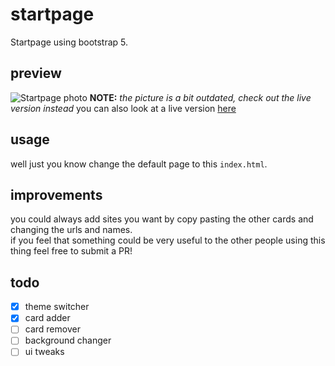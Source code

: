 # startpage
Startpage using bootstrap 5.
## preview
![Startpage photo](http://i.imgur.com/5l244Xj.png)
**NOTE:** *the picture is a bit outdated, check out the live version instead*
you can also look at a live version [here](https://mickethespike.github.io/startpage/)
## usage
well just you know change the default page to this `index.html`.
## improvements
you could always add sites you want by copy pasting the other cards and changing the urls and names.<br>
if you feel that something could be very useful to the other people using this thing feel free to submit a PR!

## todo
- [x] theme switcher
- [x] card adder
- [ ] card remover
- [ ] background changer
- [ ] ui tweaks
